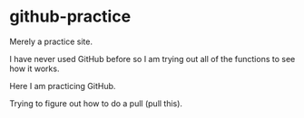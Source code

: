 # github-practice
Merely a practice site.


I have never used GitHub before so I am trying out all of the functions to see how it works.

Here I am practicing GitHub.

Trying to figure out how to do a pull (pull this).
